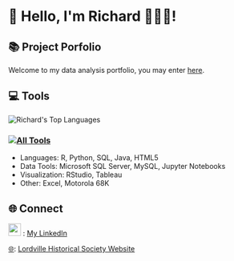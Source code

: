 # 👋 Hello, I'm Richard 👨🏻‍💻!

## 📚 Project Porfolio
Welcome to my data analysis portfolio, you may enter [here](https://github.com/r-kish/Portfolio).

## 💻 Tools
![Richard's Top Languages](https://github-readme-stats.vercel.app/api/top-langs/?username=r-kish&layout=compact)
### [![All Tools](https://skillicons.dev/icons?i=r,python,mysql,java,html)](https://skillicons.dev)
- Languages: R, Python, SQL, Java, HTML5
- Data Tools: Microsoft SQL Server, MySQL, Jupyter Notebooks
- Visualization: RStudio, Tableau
- Other: Excel, Motorola 68K

## 🌐 Connect
[<img width = 25, height = 25, src = https://camo.githubusercontent.com/6eeeae9698286e45eda5d2973026a896fd42fa7f4271bf31aa74e9557e82181a/68747470733a2f2f6564656e742e6769746875622e696f2f537570657254696e7949636f6e732f696d616765732f7376672f6c696e6b6564696e2e737667>](https://www.linkedin.com/in/richard-kish/) : [My LinkedIn](https://www.linkedin.com/in/richard-kish/)

[🌐](https://www.lordville.net): [Lordville Historical Society Website](https://www.lordville.net)

<!--
**r-kish/r-kish** is a ✨ _special_ ✨ repository because its `README.md` (this file) appears on your GitHub profile.

Here are some ideas to get you started:

- 🔭 I’m currently working on ...
- 🌱 I’m currently learning ...
- 👯 I’m looking to collaborate on ...
- 🤔 I’m looking for help with ...
- 💬 Ask me about ...
- 📫 How to reach me: ...
- 😄 Pronouns: ...
- ⚡ Fun fact: ...
-->
